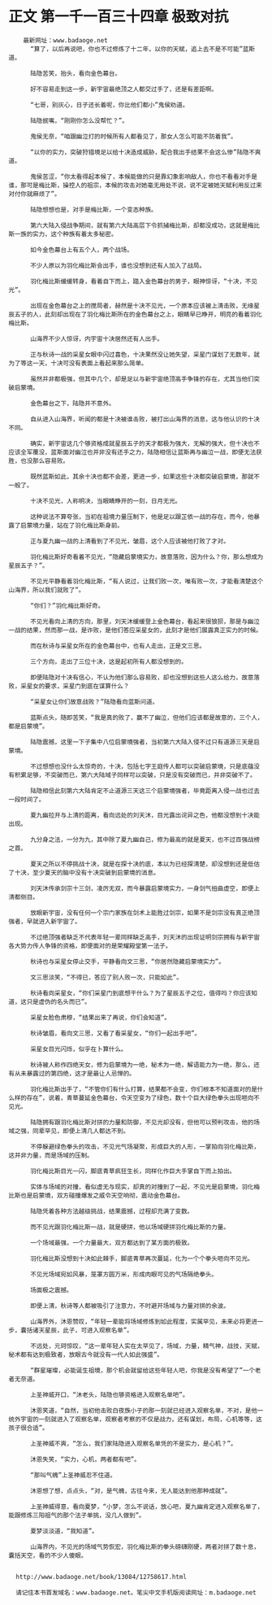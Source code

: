 # 正文 第一千一百三十四章 极致对抗
        最新网址：www.badaoge.net
          “算了，以后再说吧，你也不过修炼了十二年，以你的天赋，追上去不是不可能”蓝斯道。
      
          陆隐苦笑，抬头，看向金色幕台。
      
          好不容易走到这一步，新宇宙最绝顶之人都交过手了，还是有差距啊。
      
          “七哥，别灰心，日子还长着呢，你比他们都小”鬼侯劝道。
      
          陆隐抿嘴，“刚刚你怎么没帮忙？”。
      
          鬼侯无奈，“咱跟幽泣打的时候所有人都看见了，那女人怎么可能不防着我”。
      
          “以你的实力，突破狩猎境足以给十决造成威胁，配合我出手结果不会这么惨”陆隐不爽道。
      
          鬼侯苦涩，“你太看得起本候了，本候能做的只是靠幻象影响敌人，你也不看看对手是谁，那可是梅比斯，操控人的祖宗，本候的攻击对她毫无用处不说，说不定被她天赋利用反过来对付你就麻烦了”。
      
          陆隐想想也是，对手是梅比斯，一个变态种族。
      
          第六大陆入侵战争期间，就有第六大陆高层下令抓捕梅比斯，却都没成功，这就是梅比斯一族的实力，这个种族有着太多秘密。
      
          如今金色幕台上有五个人，两个战场。
      
          不少人原以为羽化梅比斯会出手，谁也没想到还有人加入了战局。
      
          羽化梅比斯缓缓转身，看着自下而上，踏入金色幕台的男子，眼神惊讶，“十决，不见光”。
      
          出现在金色幕台之上的搅局者，赫然是十决不见光，一个原本应该被上清击败，无缘星辰五子的人，此刻却出现在了羽化梅比斯所在的金色幕台之上，眼睛早已睁开，明亮的看着羽化梅比斯。
      
          山海界不少人惊讶，内宇宙十决居然还有人出手。
      
          正与秋诗一战的采星女眼中闪过喜色，十决果然没让她失望，采星门谋划了无数年，就为了等这一天，十决可没有表面上看起来那么简单。
      
          虽然并非都极强，但其中几个，却是足以与新宇宙绝顶高手争锋的存在，尤其当他们突破启蒙境。
      
          金色幕台之下，陆隐并不意外。
      
          自从进入山海界，听闻的都是十决被谁击败，被打出山海界的消息，这与他认识的十决不同。
      
          确实，新宇宙这几个够资格成就星辰五子的天才都极为强大，无解的强大，但十决也不应该全军覆没，蓝斯面对幽泣也并非没有还手之力，陆隐相信让蓝斯再与幽泣一战，即便无法获胜，也没那么容易败。
      
          既然蓝斯如此，其余十决也都不会差，更进一步，如果这些十决都突破启蒙境，那就不一般了。
      
          十决不见光，人称明决，当眼睛睁开的一刻，日月无光。
      
          这种说法不算夸张，当初在祖境力量压制下，他是足以跟芷依一战的存在，而今，他暴露了启蒙境力量，站在了羽化梅比斯身前。
      
          正与夏九幽一战的上清看到了不见光，皱眉，这个人应该被他打败了才对。
      
          羽化梅比斯好奇看着不见光，“隐藏启蒙境实力，故意落败，因为什么？你，那么想成为星辰五子？”。
      
          不见光平静看着羽化梅比斯，“有人说过，让我们败一次，唯有败一次，才能看清楚这个山海界，所以我们就败了”。
      
          “你们？”羽化梅比斯好奇。
      
          不见光看向上清的方向，那里，刘天沐缓缓登上金色幕台，看起来很狼狈，那是与幽泣一战的结果，然而那一战，是诈败，是他们答应采星女的，此刻才是他们展露真正实力的时候。
      
          而在秋诗与采星女所在的金色幕台中，也有人走出，正是文三思。
      
          三个方向，走出了三位十决，这是起初所有人都没想到的。
      
          即便陆隐对十决有信心，不认为他们那么容易败，却也没想到这些人这么给力，故意落败，采星女的要求，采星门到底在谋算什么？
      
          “采星女让你们故意战败？”陆隐看向蓝斯问道。
      
          蓝斯点头，随即苦笑，“我是真的败了，赢不了幽泣，但他们应该都是故意的，三个人，都是启蒙境”。
      
          陆隐震撼，这里一下子集中八位启蒙境强者，当初第六大陆入侵不过只有道源三天是启蒙境。
      
          不过想想也没什么太惊奇的，十决，包括七字王庭传人都可以突破启蒙境，只是底蕴没有积累足够，不突破而已，第六大陆域子同样可以突破，只是没有突破而已，并非突破不了。
      
          陆隐相信此刻第六大陆肯定不止道源三天这三个启蒙境强者，毕竟距离入侵一战也过去一段时间了。
      
          夏九幽拉开与上清的距离，看向远处的刘天沐，目光露出诧异之色，他都没想到十决能出现。
      
          九分身之法，一分为九，其中除了夏九幽自己，修为最高的就是夏天，也不过百强战榜之首。
      
          夏天之所以不停挑战十决，就是在探十决的底，本以为已经探清楚，却没想到还是低估了十决，至少夏天的脑中没有十决突破到启蒙境的消息。
      
          刘天沐传承剑宗十三剑，凌厉无双，而今暴露启蒙境实力，一身剑气扭曲虚空，即便上清都侧目。
      
          放眼新宇宙，没有任何一个宗门家族在剑术上能胜过剑宗，如果不是剑宗没有真正绝顶强者，早就进入新宇宙了。
      
          不过绝顶强者缺乏不代表年轻一辈同样缺乏高手，刘天沐的出现证明剑宗拥有与新宇宙各大势力传人争锋的资格，即便面对的是荣耀殿堂第一法子。
      
          秋诗也与采星女停止交手，平静看向文三思，“你居然隐藏启蒙境实力”。
      
          文三思淡笑，“不得已，答应了别人败一次，只能如此”。
      
          秋诗看向采星女，“你们采星门到底想干什么？为了星辰五子之位，值得吗？你应该知道，这只是虚伪的名头而已”。
      
          采星女脸色肃穆，“结果出来了再说，你们会知道”。
      
          秋诗皱眉，看向文三思，又看了看采星女，“你们一起出手吧”。
      
          采星女目光闪烁，似乎在卜算什么。
      
          秋诗被人称作四绝天女，修为启蒙境为一绝，秘术为一绝，解语能力为一绝，那么，还有从未暴露过的第四绝，这才是最让人忌惮的。
      
          羽化梅比斯出手了，“不管你们有什么打算，结果都不会变，你们根本不知道面对的是什么样的存在”，说着，青草蔓延金色幕台，令天空变为了绿色，数十个巨大绿色拳头出现咂向不见光。
      
          陆隐拥有跟羽化梅比斯对拼的力量和防御，不见光却没有，但他可以预判攻击，他的场域之强，同辈罕见，即便上清几人都达不到。
      
          不停躲避绿色拳头的攻击，不见光气场凝聚，形成巨大的人形，一掌拍向羽化梅比斯，这并非力量，而是场域的压制。
      
          羽化梅比斯目光一闪，脚底青草疯狂生长，同样化作巨大手掌自下而上拍出。
      
          实体与场域的对撞，看似虚无与现实，却真的对撞到了一起，不见光是启蒙境，羽化梅比斯也是启蒙境，双方碰撞爆发之威令天空响彻，震动金色幕台。
      
          陆隐凭着各种方法越级挑战，结果震撼，过程却充满了变数。
      
          而不见光跟羽化梅比斯一战，就是硬拼，他以场域硬拼羽化梅比斯的力量。
      
          一个场域最强，一个力量最大，双方都达到了某方面的极致。
      
          羽化梅比斯没想到十决如此棘手，脚底青草再次蔓延，化为一个个拳头咂向不见光。
      
          不见光场域宛如风暴，笼罩方圆万米，形成肉眼可见的气场隔绝拳头。
      
          场面极之震撼。
      
          即便上清，秋诗等人都被吸引了注意力，不时避开场域与力量对拼的余波。
      
          山海界外，沐恩赞叹，“年轻一辈能将场域修炼到如此程度，实属罕见，未来必将更进一步，囊括诸天星辰，此子，可进入观察名单”。
      
          不远处，元珂惊叹，“这一辈年轻人实在太罕见了，场域，力量，精气神，战技，天赋，秘术都有达到极致者，放眼古今就没有一代人如此强盛”。
      
          “群星璀璨，必能诞生祖境，那个机会就留给这些年轻人吧，你我是没有希望了”一个老者无奈道。
      
          上圣神威开口，“沐老头，陆隐也够资格进入观察名单吧”。
      
          沐恩笑道，“自然，当初他击败白夜族小子的那一刻就已经进入观察名单，不对，是他一统外宇宙的一刻就进入了观察名单，观察者考察的不仅是战力，还有谋划，布局，心机等等，这孩子很合适”。
      
          上圣神威不爽，“怎么，我们家陆隐进入观察名单凭的不是实力，是心机？”。
      
          沐恩失笑，“实力，心机，两者都有吧”。
      
          “那叫气魄”上圣神威忍不住道。
      
          沐恩想了想，点点头，“对，是气魄，古往今来，无人能达到他那种成就”。
      
          上圣神威得意，看向夏梦，“小梦，怎么不说话，放心吧，夏九幽肯定进入观察名单了，能跟修炼三阳祖气的那个法子单挑，没几人做到”。
      
          夏梦淡淡道，“我知道”。
      
          山海界内，不见光的场域气势恢宏，羽化梅比斯的拳头磅礴刚硬，两者对拼了数十息，囊括天空，看的不少人傻眼。
      
      
      http://www.badaoge.net/book/13084/12758617.html
      
      请记住本书首发域名：www.badaoge.net。笔尖中文手机版阅读网址：m.badaoge.net